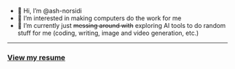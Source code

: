 - 👋 Hi, I’m @ash-norsidi
- 👀 I’m interested in making computers do the work for me
- 🌱 I’m currently just ~~messing around with~~ exploring AI tools to do random stuff for me (coding, writing, image and video generation, etc.)

---
### **[View my resume](https://github.com/ash-norsidi/ash-norsidi/blob/main/RESUME.md)**

<!---
ash-norsidi/ash-norsidi is a ✨ special ✨ repository because its `README.md` (this file) appears on your GitHub profile.
You can click the Preview link to take a look at your changes.
--->
